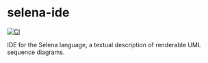 # selena-ide

[![CI](https://github.com/meyfa/selena-ide/actions/workflows/main.yml/badge.svg)](https://github.com/meyfa/selena-ide/actions/workflows/main.yml)

IDE for the Selena language, a textual description of renderable UML sequence
diagrams.
